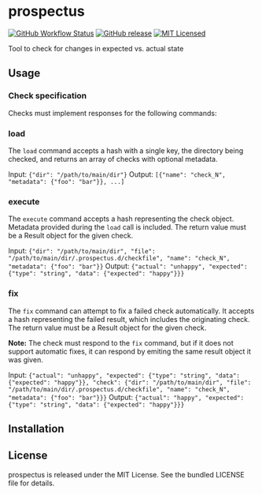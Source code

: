 prospectus
=========

[![GitHub Workflow Status](https://img.shields.io/github/actions/workflow/status/akerl/prospectus/build.yml?branch=main)](https://github.com/akerl/prospectus/actions)
[![GitHub release](https://img.shields.io/github/release/akerl/prospectus.svg)](https://github.com/akerl/prospectus/releases)
[![MIT Licensed](https://img.shields.io/badge/license-MIT-green.svg)](https://tldrlegal.com/license/mit-license)

Tool to check for changes in expected vs. actual state

## Usage

### Check specification

Checks must implement responses for the following commands:

### load

The `load` command accepts a hash with a single key, the directory being checked, and returns an array of checks with optional metadata.

Input: `{"dir": "/path/to/main/dir"}`
Output: `[{"name": "check_N", "metadata": {"foo": "bar"}}, ...]`

### execute

The `execute` command accepts a hash representing the check object. Metadata provided during the `load` call is included. The return value must be a Result object for the given check.

Input: `{"dir": "/path/to/main/dir", "file": "/path/to/main/dir/.prospectus.d/checkfile", "name": "check_N", "metadata": {"foo": "bar"}}`
Output: `{"actual": "unhappy", "expected": {"type": "string", "data": {"expected": "happy"}}}`

### fix

The `fix` command can attempt to fix a failed check automatically. It accepts a hash representing the failed result, which includes the originating check. The return value must be a Result object for the given check.

**Note:** The check must respond to the `fix` command, but if it does not support automatic fixes, it can respond by emiting the same result object it was given.

Input: `{"actual": "unhappy", "expected": {"type": "string", "data": {"expected": "happy"}}, "check": {"dir": "/path/to/main/dir", "file": "/path/to/main/dir/.prospectus.d/checkfile", "name": "check_N", "metadata": {"foo": "bar"}}}`
Output: `{"actual": "happy", "expected": {"type": "string", "data": {"expected": "happy"}}}`

## Installation

## License

prospectus is released under the MIT License. See the bundled LICENSE file for details.
